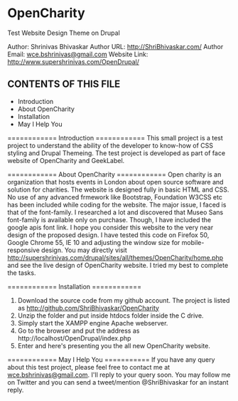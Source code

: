 # OpenCharity
Test Website Design Theme on Drupal 




Author: Shrinivas Bhivaskar
Author URL: http://ShriBhivaskar.com/
Author Email: wce.bshrinivas@gmail.com
Website Link: http://www.supershrinivas.com/OpenDrupal/

CONTENTS OF THIS FILE
---------------------

 * Introduction
 * About OpenCharity
 * Installation 
 * May I Help You


============ Introduction ============
This small project is a test project to understand the ability of the developer to know-how of CSS styling and Drupal Themeing. 
The test project is developed as part of face website of OpenCharity and GeekLabel.

============ About OpenCharity ============ 
Open charity is an organization that hosts events in London about open source software and solution for charities. The website is designed fully in basic HTML and CSS. No use of any advanced frmework like Bootstrap, Foundation W3CSS etc has been included while coding for the website. The major issue, I faced is that of the font-family. I researched a lot and discovered that Museo Sans font-family is available only on purchase. Though, I have included the google apis font link. I hope you consider this website to the very near design of the proposed design. I have tested this code on Firefox 50, Google Chrome 55, IE 10 and adjusting the window size for mobile-responsive design. You may directly visit http://supershrinivas.com/drupal/sites/all/themes/OpenCharity/home.php and see the live design of OpenCharity website. I tried my best to complete the tasks.

============ Installation ============
1. Download the source code from my github account. The project is listed as http://github.com/ShriBhivaskar/OpenCharity
2. Unzip the folder and put inside htdocs folder inside the C drive.
3. Simply start the XAMPP engine Apache webserver.
4. Go to the browser and put the address as http://localhost/OpenDrupal/index.php
5. Enter and here's presenting you the all new OpenCharity website.


============ May I Help You ===========
If you have any query about this test project, please feel free to contact me at wce.bshrinivas@gmail.com. I'll reply to your query soon.
You may follow me on Twitter and you can send a tweet/mention @ShriBhivaskar for an instant reply.

